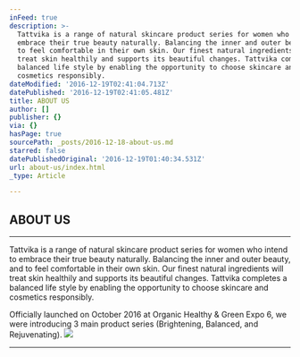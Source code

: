 ```yaml
---
inFeed: true
description: >-
  Tattvika is a range of natural skincare product series for women who intend to
  embrace their true beauty naturally. Balancing the inner and outer beauty, and
  to feel comfortable in their own skin. Our finest natural ingredients will
  treat skin healthily and supports its beautiful changes. Tattvika completes a
  balanced life style by enabling the opportunity to choose skincare and
  cosmetics responsibly.
dateModified: '2016-12-19T02:41:04.713Z'
datePublished: '2016-12-19T02:41:05.481Z'
title: ABOUT US
author: []
publisher: {}
via: {}
hasPage: true
sourcePath: _posts/2016-12-18-about-us.md
starred: false
datePublishedOriginal: '2016-12-19T01:40:34.531Z'
url: about-us/index.html
_type: Article

---
```

## ABOUT US

---

Tattvika is a range of natural skincare product series for women who intend to embrace their true beauty naturally. Balancing the inner and outer beauty, and to feel comfortable in their own skin. Our finest natural ingredients will treat skin healthily and supports its beautiful changes. Tattvika completes a balanced life style by enabling the opportunity to choose skincare and cosmetics responsibly.

Officially launched on October 2016 at Organic Healthy & Green Expo 6, we were introducing 3 main product series (Brightening, Balanced, and Rejuvenating).
![](https://the-grid-user-content.s3-us-west-2.amazonaws.com/6e028915-da55-4a00-8705-7c0b055ca802.png)

---